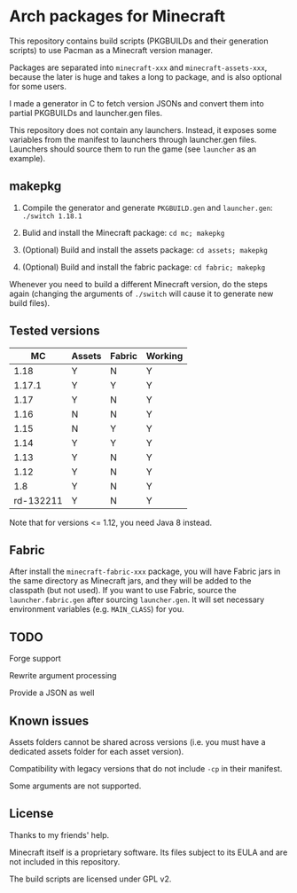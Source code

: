 # Arch packages for Minecraft

This repository contains build scripts (PKGBUILDs and their generation scripts) to use Pacman as a Minecraft version manager.

Packages are separated into `minecraft-xxx` and `minecraft-assets-xxx`, because the later is huge and takes a long to package, and is also optional for some users.

I made a generator in C to fetch version JSONs and convert them into partial PKGBUILDs and launcher.gen files.

This repository does not contain any launchers. Instead, it exposes some variables from the manifest to launchers through launcher.gen files. Launchers should source them to run the game (see `launcher` as an example).

## makepkg

1. Compile the generator and generate `PKGBUILD.gen` and `launcher.gen`: `./switch 1.18.1`

2. Bulid and install the Minecraft package: `cd mc; makepkg`

3. (Optional) Build and install the assets package: `cd assets; makepkg`

4. (Optional) Build and install the fabric package: `cd fabric; makepkg`

Whenever you need to build a different Minecraft version, do the steps again (changing the arguments of `./switch` will cause it to generate new build files).

## Tested versions

| MC        | Assets | Fabric | Working |
|-----------|--------|--------|---------|
| 1.18      | Y      | N      | Y       |
| 1.17.1    | Y      | Y      | Y       |
| 1.17      | Y      | N      | Y       |
| 1.16      | N      | N      | Y       |
| 1.15      | N      | Y      | Y       |
| 1.14      | Y      | Y      | Y       |
| 1.13      | Y      | N      | Y       |
| 1.12      | Y      | N      | Y       |
| 1.8       | Y      | N      | Y       |
| rd-132211 | Y      | N      | Y       |

Note that for versions <= 1.12, you need Java 8 instead.

## Fabric

After install the `minecraft-fabric-xxx` package, you will have Fabric jars in the same directory as Minecraft jars, and they will be added to the classpath (but not used). If you want to use Fabric, source the `launcher.fabric.gen` after sourcing `launcher.gen`. It will set necessary environment variables (e.g. `MAIN_CLASS`) for you.

## TODO

Forge support

Rewrite argument processing

Provide a JSON as well

## Known issues

Assets folders cannot be shared across versions (i.e. you must have a dedicated assets folder for each asset version).

Compatibility with legacy versions that do not include `-cp` in their manifest.

Some arguments are not supported.

## License

Thanks to my friends' help.

Minecraft itself is a proprietary software. Its files subject to its EULA and are not included in this repository.

The build scripts are licensed under GPL v2.
